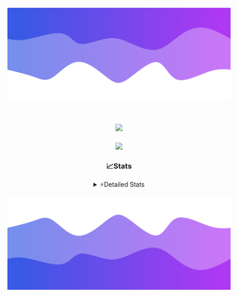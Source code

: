 ![Header](./header.png)
<div align="center">

<h1 align="center">
  <a href="https://git.io/typing-svg">
    <img src="https://readme-typing-svg.herokuapp.com/?lines=Hello,+There!+%F0%9F%91%8B;This+is+chicho.;Owner+on+Ocean;&center=true&size=25">
  </a>
</h1>
  
<p align="center">
  <img src="https://lanyard.cnrad.dev/api/852683595378196480" />
</p>

### 📈Stats
<details>
    <summary> ⚡Detailed Stats</summary>
    <br/>

<!--START_SECTION:waka-->
![Code Time](http://img.shields.io/badge/Code%20Time-694%20hrs%2029%20mins-blue)

![Profile Views](http://img.shields.io/badge/Profile%20Views-29-blue)

**🐱 My GitHub Data** 

> 📦 75.1 kB Used in GitHub's Storage 
 > 
> 🏆 18 Contributions in the Year 2024
 > 
> 🚫 Not Opted to Hire
 > 
> 📜 15 Public Repositories 
 > 
> 🔑 6 Private Repositories 
 > 
**I'm a Night 🦉** 

```text
🌞 Morning                21 commits          █░░░░░░░░░░░░░░░░░░░░░░░░   05.48 % 
🌆 Daytime                50 commits          ███░░░░░░░░░░░░░░░░░░░░░░   13.05 % 
🌃 Evening                166 commits         ███████████░░░░░░░░░░░░░░   43.34 % 
🌙 Night                  146 commits         ██████████░░░░░░░░░░░░░░░   38.12 % 
```
📅 **I'm Most Productive on Tuesday** 

```text
Monday                   23 commits          ██░░░░░░░░░░░░░░░░░░░░░░░   06.01 % 
Tuesday                  104 commits         ███████░░░░░░░░░░░░░░░░░░   27.15 % 
Wednesday                77 commits          █████░░░░░░░░░░░░░░░░░░░░   20.10 % 
Thursday                 53 commits          ███░░░░░░░░░░░░░░░░░░░░░░   13.84 % 
Friday                   41 commits          ███░░░░░░░░░░░░░░░░░░░░░░   10.70 % 
Saturday                 34 commits          ██░░░░░░░░░░░░░░░░░░░░░░░   08.88 % 
Sunday                   51 commits          ███░░░░░░░░░░░░░░░░░░░░░░   13.32 % 
```


📊 **This Week I Spent My Time On** 

```text
🕑︎ Time Zone: America/Argentina/Buenos_Aires

💬 Programming Languages: 
JavaScript               7 hrs 25 mins       ████████████████░░░░░░░░░   64.86 % 
Python                   2 hrs 16 mins       █████░░░░░░░░░░░░░░░░░░░░   19.80 % 
HTML                     1 hr 40 mins        ████░░░░░░░░░░░░░░░░░░░░░   14.62 % 
Bash                     3 mins              ░░░░░░░░░░░░░░░░░░░░░░░░░   00.57 % 
JSON                     0 secs              ░░░░░░░░░░░░░░░░░░░░░░░░░   00.11 % 

🔥 Editors: 
VS Code                  11 hrs 27 mins      █████████████████████████   100.00 % 

🐱‍💻 Projects: 
Unknown Project          6 hrs 39 mins       ███████████████░░░░░░░░░░   58.16 % 
Backend                  4 hrs 47 mins       ██████████░░░░░░░░░░░░░░░   41.84 % 

💻 Operating System: 
Windows                  11 hrs 27 mins      █████████████████████████   100.00 % 
```

**I Mostly Code in JavaScript** 

```text
JavaScript               9 repos             ███████░░░░░░░░░░░░░░░░░░   29.03 % 
HTML                     7 repos             ██████░░░░░░░░░░░░░░░░░░░   22.58 % 
C#                       2 repos             ██░░░░░░░░░░░░░░░░░░░░░░░   06.45 % 
SCSS                     1 repo              █░░░░░░░░░░░░░░░░░░░░░░░░   03.23 % 
Batchfile                1 repo              █░░░░░░░░░░░░░░░░░░░░░░░░   03.23 % 
```




 Last Updated on 29/04/2024 23:12:06 UTC
<!--END_SECTION:waka-->
</details>

![Footer](./footer.png)
